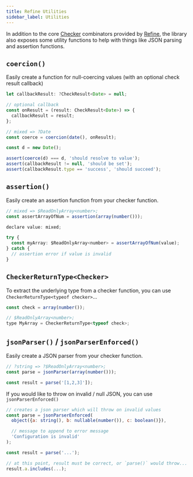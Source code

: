 ```yaml
---
title: Refine Utilities
sidebar_label: Utilities
---
```


In addition to the core [Checker](/docs/refine/api/Checkers) combinators provided by [Refine](/docs/refine/api/Refine), the library also exposes some utility functions to help with things like JSON parsing and assertion functions.

## `coercion()`

Easily create a function for null-coercing values (with an optional check result callback)

```jsx
let callbackResult: ?CheckResult<Date> = null;

// optional callback
const onResult = (result: CheckResult<Date>) => {
  callbackResult = result;
};

// mixed => ?Date
const coerce = coercion(date(), onResult);

const d = new Date();

assert(coerce(d) === d, 'should resolve to value');
assert(callbackResult != null, 'should be set');
assert(callbackResult.type == 'success', 'should succeed');
```

## `assertion()`

Easily create an assertion function from your checker function.

```jsx
// mixed => $ReadOnlyArray<number>;
const assertArrayOfNum = assertion(array(number()));

declare value: mixed;

try {
  const myArray: $ReadOnlyArray<number> = assertArrayOfNum(value);
} catch {
  // assertion error if value is invalid
}
```

## `CheckerReturnType<Checker>`

To extract the underlying type from a checker function, you can use `CheckerReturnType<typeof checker>`...

```jsx
const check = array(number());

// $ReadOnlyArray<number>;
type MyArray = CheckerReturnType<typeof check>;
```

## `jsonParser()` / `jsonParserEnforced()`

Easily create a JSON parser from your checker function.

```jsx
// ?string => ?$ReadOnlyArray<number>;
const parse = jsonParser(array(number()));

const result = parse('[1,2,3]']);
```

If you would like to throw on invalid / null JSON, you can use `jsonParserEnforced()`

```jsx
// creates a json parser which will throw on invalid values
const parse = jsonParserEnforced(
  object({a: string(), b: nullable(number()), c: boolean()}),

  // message to append to error message
  'Configuration is invalid'
);

const result = parse('...');

// at this point, result must be correct, or `parse()` would throw...
result.a.includes(...);
```

